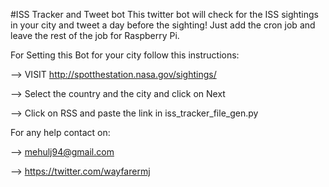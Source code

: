 #ISS Tracker and Tweet bot
This twitter bot will check for the ISS sightings in your city and tweet a day before the sighting!
Just add the cron job and leave the rest of the job for Raspberry Pi.

For Setting this Bot for your city follow this instructions:

--> VISIT http://spotthestation.nasa.gov/sightings/

--> Select the country and the city and click on Next

--> Click on RSS and paste the link in iss_tracker_file_gen.py


For any help contact on:

--> mehulj94@gmail.com

--> https://twitter.com/wayfarermj

